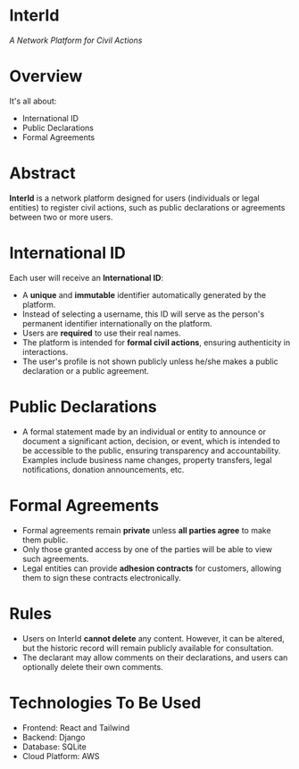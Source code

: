 InterId
=======
 *A Network Platform for Civil Actions*

# Overview
It's all about:
- International ID
- Public Declarations
- Formal Agreements

# Abstract
**InterId** is a network platform designed for users (individuals or legal entities) to register civil actions, such as public declarations or agreements between two or more users.

# International ID
Each user will receive an **International ID**:
- A **unique** and **immutable** identifier automatically generated by the platform.
- Instead of selecting a username, this ID will serve as the person's permanent identifier internationally on the platform.
- Users are **required** to use their real names.
- The platform is intended for **formal civil actions**, ensuring authenticity in interactions.
- The user's profile is not shown publicly unless he/she makes a public declaration or a public agreement.

# Public Declarations
- A formal statement made by an individual or entity to announce or document a significant action, decision, or event, which is intended to be accessible to the public, ensuring transparency and accountability. Examples include business name changes, property transfers, legal notifications, donation announcements, etc.

# Formal Agreements
- Formal agreements remain **private** unless **all parties agree** to make them public.
- Only those granted access by one of the parties will be able to view such agreements.
- Legal entities can provide **adhesion contracts** for customers, allowing them to sign these contracts electronically.

# Rules
- Users on InterId **cannot delete** any content. However, it can be altered, but the historic record will remain publicly available for consultation.
- The declarant may allow comments on their declarations, and users can optionally delete their own comments.

# Technologies To Be Used
- Frontend: React and Tailwind
- Backend: Django
- Database: SQLite
- Cloud Platform: AWS